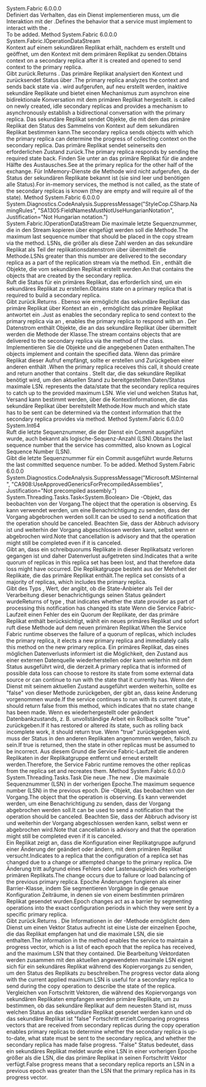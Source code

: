 <Type Name="IStateProvider" FullName="System.Fabric.IStateProvider">
  <TypeSignature Language="C#" Value="public interface IStateProvider" />
  <TypeSignature Language="ILAsm" Value=".class public interface auto ansi abstract IStateProvider" />
  <TypeSignature Language="DocId" Value="T:System.Fabric.IStateProvider" />
  <TypeSignature Language="VB.NET" Value="Public Interface IStateProvider" />
  <TypeSignature Language="F#" Value="type IStateProvider = interface" />
  <AssemblyInfo>
    <AssemblyName>System.Fabric</AssemblyName>
    <AssemblyVersion>6.0.0.0</AssemblyVersion>
  </AssemblyInfo>
  <Interfaces />
  <Docs>
    <summary>
      <para><span data-ttu-id="7797e-101">Definiert das Verhalten, das ein Dienst implementieren muss, um die Interaktion mit der <see cref="T:System.Fabric.FabricReplicator" />.</span><span class="sxs-lookup"><span data-stu-id="7797e-101">Defines the behavior that a service must implement to interact with the <see cref="T:System.Fabric.FabricReplicator" />.</span></span></para>
    </summary>
    <remarks>To be added.</remarks>
  </Docs>
  <Members>
    <Member MemberName="GetCopyContext">
      <MemberSignature Language="C#" Value="public System.Fabric.IOperationDataStream GetCopyContext ();" />
      <MemberSignature Language="ILAsm" Value=".method public hidebysig newslot virtual instance class System.Fabric.IOperationDataStream GetCopyContext() cil managed" />
      <MemberSignature Language="DocId" Value="M:System.Fabric.IStateProvider.GetCopyContext" />
      <MemberSignature Language="VB.NET" Value="Public Function GetCopyContext () As IOperationDataStream" />
      <MemberSignature Language="F#" Value="abstract member GetCopyContext : unit -&gt; System.Fabric.IOperationDataStream" Usage="iStateProvider.GetCopyContext " />
      <MemberType>Method</MemberType>
      <AssemblyInfo>
        <AssemblyName>System.Fabric</AssemblyName>
        <AssemblyVersion>6.0.0.0</AssemblyVersion>
      </AssemblyInfo>
      <ReturnValue>
        <ReturnType>System.Fabric.IOperationDataStream</ReturnType>
      </ReturnValue>
      <Parameters />
      <Docs>
        <summary>
          <para><span data-ttu-id="7797e-102">Kontext auf einem sekundären Replikat erhält, nachdem es erstellt und geöffnet, um den Kontext mit dem primären Replikat zu senden.</span><span class="sxs-lookup"><span data-stu-id="7797e-102">Obtains context on a secondary replica after it is created and opened to send context to the primary replica.</span></span></para>
        </summary>
        <returns>
          <para><span data-ttu-id="7797e-103">Gibt <see cref="T:System.Fabric.IOperationDataStream" />zurück.</span><span class="sxs-lookup"><span data-stu-id="7797e-103">Returns <see cref="T:System.Fabric.IOperationDataStream" />.</span></span></para>
        </returns>
        <remarks>
          <para><span data-ttu-id="7797e-104">Das primäre Replikat analysiert den Kontext und zurücksendet Status über <see cref="M:System.Fabric.IStateProvider.GetCopyState(System.Int64,System.Fabric.IOperationDataStream)" />.</span><span class="sxs-lookup"><span data-stu-id="7797e-104">The primary replica analyzes the context and sends back state via <see cref="M:System.Fabric.IStateProvider.GetCopyState(System.Int64,System.Fabric.IOperationDataStream)" />.</span></span></para>
          <para>
            <span data-ttu-id="7797e-105"><see cref="M:System.Fabric.IStateProvider.GetCopyContext" />wird aufgerufen, auf neu erstellt werden, inaktive sekundäre Replikate und bietet einen Mechanismus zum asynchron eine bidirektionale Konversation mit dem primären Replikat hergestellt.</span><span class="sxs-lookup"><span data-stu-id="7797e-105"><see cref="M:System.Fabric.IStateProvider.GetCopyContext" /> is called on newly created, idle secondary replicas and provides a mechanism to asynchronously establish a bidirectional conversation with the primary replica.</span></span> <span data-ttu-id="7797e-106">Das sekundäre Replikat sendet <see cref="T:System.Fabric.OperationData" /> Objekte, die mit dem das primäre Replikat den Status des Sammelns von Kontext auf dem sekundären Replikat bestimmen kann.</span><span class="sxs-lookup"><span data-stu-id="7797e-106">The secondary replica sends <see cref="T:System.Fabric.OperationData" /> objects with which the primary replica can determine the progress of collecting context on the secondary replica.</span></span> <span data-ttu-id="7797e-107">Das primäre Replikat sendet seinerseits den erforderlichen Zustand zurück.</span><span class="sxs-lookup"><span data-stu-id="7797e-107">The primary replica responds by sending the required state back.</span></span>
                <span data-ttu-id="7797e-108">Finden Sie unter <see cref="M:System.Fabric.IStateProvider.GetCopyState(System.Int64,System.Fabric.IOperationDataStream)" /> an das primäre Replikat für die andere Hälfte des Austausches.</span><span class="sxs-lookup"><span data-stu-id="7797e-108">See <see cref="M:System.Fabric.IStateProvider.GetCopyState(System.Int64,System.Fabric.IOperationDataStream)" /> at the primary replica for the other half of the exchange.</span></span> </para>
          <para><span data-ttu-id="7797e-109">Für InMemory-Dienste die <see cref="M:System.Fabric.IStateProvider.GetCopyContext" /> Methode wird nicht aufgerufen, da der Status der sekundären Replikate bekannt ist (sie sind leer und benötigen alle Status).</span><span class="sxs-lookup"><span data-stu-id="7797e-109">For in-memory services, the <see cref="M:System.Fabric.IStateProvider.GetCopyContext" /> method is not called, as the state of the secondary replicas is known (they are empty and will require all of the state).</span></span></para>
        </remarks>
      </Docs>
    </Member>
    <Member MemberName="GetCopyState">
      <MemberSignature Language="C#" Value="public System.Fabric.IOperationDataStream GetCopyState (long upToSequenceNumber, System.Fabric.IOperationDataStream copyContext);" />
      <MemberSignature Language="ILAsm" Value=".method public hidebysig newslot virtual instance class System.Fabric.IOperationDataStream GetCopyState(int64 upToSequenceNumber, class System.Fabric.IOperationDataStream copyContext) cil managed" />
      <MemberSignature Language="DocId" Value="M:System.Fabric.IStateProvider.GetCopyState(System.Int64,System.Fabric.IOperationDataStream)" />
      <MemberSignature Language="VB.NET" Value="Public Function GetCopyState (upToSequenceNumber As Long, copyContext As IOperationDataStream) As IOperationDataStream" />
      <MemberSignature Language="F#" Value="abstract member GetCopyState : int64 * System.Fabric.IOperationDataStream -&gt; System.Fabric.IOperationDataStream" Usage="iStateProvider.GetCopyState (upToSequenceNumber, copyContext)" />
      <MemberType>Method</MemberType>
      <AssemblyInfo>
        <AssemblyName>System.Fabric</AssemblyName>
        <AssemblyVersion>6.0.0.0</AssemblyVersion>
      </AssemblyInfo>
      <Attributes>
        <Attribute>
          <AttributeName>System.Diagnostics.CodeAnalysis.SuppressMessage("StyleCop.CSharp.NamingRules", "SA1305:FieldNamesMustNotUseHungarianNotation", Justification="Not Hungarian notation.")</AttributeName>
        </Attribute>
      </Attributes>
      <ReturnValue>
        <ReturnType>System.Fabric.IOperationDataStream</ReturnType>
      </ReturnValue>
      <Parameters>
        <Parameter Name="upToSequenceNumber" Type="System.Int64" />
        <Parameter Name="copyContext" Type="System.Fabric.IOperationDataStream" />
      </Parameters>
      <Docs>
        <param name="upToSequenceNumber">
          <para><span data-ttu-id="7797e-110">Die maximale letzte Sequenznummer, die in den Stream kopieren über eingefügt werden soll die <see cref="M:System.Fabric.IStateReplicator.GetCopyStream" /> Methode.</span><span class="sxs-lookup"><span data-stu-id="7797e-110">The maximum last sequence number that should be placed in the copy stream via the <see cref="M:System.Fabric.IStateReplicator.GetCopyStream" /> method.</span></span>
            <span data-ttu-id="7797e-111">LSNs, die größer als diese Zahl werden an das sekundäre Replikat als Teil der replikationsdatenstrom über übermittelt die <see cref="M:System.Fabric.IStateReplicator.GetReplicationStream" /> Methode.</span><span class="sxs-lookup"><span data-stu-id="7797e-111">LSNs greater than this number are delivered to the secondary replica as a part of the replication stream via the <see cref="M:System.Fabric.IStateReplicator.GetReplicationStream" /> method.</span></span></para>
        </param>
        <param name="copyContext">
          <para><span data-ttu-id="7797e-112">Ein <see cref="T:System.Fabric.IOperationDataStream" /> , enthält die <see cref="T:System.Fabric.OperationData" /> Objekte, die vom sekundären Replikat erstellt werden.</span><span class="sxs-lookup"><span data-stu-id="7797e-112">An <see cref="T:System.Fabric.IOperationDataStream" /> that contains the <see cref="T:System.Fabric.OperationData" /> objects that are created by the secondary replica.</span></span> </para>
        </param>
        <summary>
          <para><span data-ttu-id="7797e-113">Ruft die Status für ein primäres Replikat, das erforderlich sind, um ein sekundäres Replikat zu erstellen.</span><span class="sxs-lookup"><span data-stu-id="7797e-113">Obtains state on a primary replica that is required to build a secondary replica.</span></span></para>
        </summary>
        <returns>
          <para><span data-ttu-id="7797e-114">Gibt <see cref="T:System.Fabric.IOperationDataStream" />zurück.</span><span class="sxs-lookup"><span data-stu-id="7797e-114">Returns <see cref="T:System.Fabric.IOperationDataStream" />.</span></span></para>
        </returns>
        <remarks>
          <para><span data-ttu-id="7797e-115">Ebenso wie <see cref="M:System.Fabric.IStateProvider.GetCopyContext" /> ermöglicht das sekundäre Replikat das primäre Replikat über Kontext an ein <see cref="T:System.Fabric.IOperationDataStream" />, <see cref="M:System.Fabric.IStateProvider.GetCopyState(System.Int64,System.Fabric.IOperationDataStream)" /> ermöglicht das primäre Replikat antwortet ein <see cref="T:System.Fabric.IOperationDataStream" />.</span><span class="sxs-lookup"><span data-stu-id="7797e-115">Just as <see cref="M:System.Fabric.IStateProvider.GetCopyContext" /> enables the secondary replica to send context to the primary replica via an <see cref="T:System.Fabric.IOperationDataStream" />, <see cref="M:System.Fabric.IStateProvider.GetCopyState(System.Int64,System.Fabric.IOperationDataStream)" /> enables the primary replica to respond with an <see cref="T:System.Fabric.IOperationDataStream" />.</span></span> <span data-ttu-id="7797e-116">Der Datenstrom enthält Objekte, die an das sekundäre Replikat über übermittelt werden die <see cref="M:System.Fabric.IStateReplicator.GetCopyStream" /> Methode der <see cref="T:System.Fabric.FabricReplicator" /> Klasse.</span><span class="sxs-lookup"><span data-stu-id="7797e-116">The stream contains objects that are delivered to the secondary replica via the <see cref="M:System.Fabric.IStateReplicator.GetCopyStream" /> method of the <see cref="T:System.Fabric.FabricReplicator" /> class.</span></span> <span data-ttu-id="7797e-117">Implementieren Sie die Objekte <see cref="T:System.Fabric.IOperation" /> und die angegebenen Daten enthalten.</span><span class="sxs-lookup"><span data-stu-id="7797e-117">The objects implement <see cref="T:System.Fabric.IOperation" /> and contain the specified data.</span></span> </para>
          <para> <span data-ttu-id="7797e-118">Wenn das primäre Replikat dieser Aufruf empfängt, sollte er erstellen und Zurückgeben einer anderen <see cref="T:System.Fabric.IOperationDataStream" /> enthält <see cref="T:System.Fabric.OperationData" />.</span><span class="sxs-lookup"><span data-stu-id="7797e-118">When the primary replica receives this call, it should create and return another <see cref="T:System.Fabric.IOperationDataStream" /> that contains <see cref="T:System.Fabric.OperationData" />.</span></span> <span data-ttu-id="7797e-119"><see cref="T:System.Fabric.OperationData" />Stellt dar, die das sekundäre Replikat benötigt wird, um den aktuellen Stand zu bereitgestellten Daten/Status <paramref name="upToSequenceNumber" /> maximale LSN.</span><span class="sxs-lookup"><span data-stu-id="7797e-119"><see cref="T:System.Fabric.OperationData" /> represents the data/state that the secondary replica requires to catch up to the provided <paramref name="upToSequenceNumber" /> maximum LSN.</span></span> <span data-ttu-id="7797e-120">Wie viel und welchen Status hat, Versand kann bestimmt werden, über die Kontextinformationen, die das sekundäre Replikat über bereitstellt <see cref="M:System.Fabric.IStateProvider.GetCopyContext" /> Methode.</span><span class="sxs-lookup"><span data-stu-id="7797e-120">How much and which state has to be sent can be determined via the context information that the secondary replica provides via <see cref="M:System.Fabric.IStateProvider.GetCopyContext" /> method.</span></span></para>
        </remarks>
      </Docs>
    </Member>
    <Member MemberName="GetLastCommittedSequenceNumber">
      <MemberSignature Language="C#" Value="public long GetLastCommittedSequenceNumber ();" />
      <MemberSignature Language="ILAsm" Value=".method public hidebysig newslot virtual instance int64 GetLastCommittedSequenceNumber() cil managed" />
      <MemberSignature Language="DocId" Value="M:System.Fabric.IStateProvider.GetLastCommittedSequenceNumber" />
      <MemberSignature Language="VB.NET" Value="Public Function GetLastCommittedSequenceNumber () As Long" />
      <MemberSignature Language="F#" Value="abstract member GetLastCommittedSequenceNumber : unit -&gt; int64" Usage="iStateProvider.GetLastCommittedSequenceNumber " />
      <MemberType>Method</MemberType>
      <AssemblyInfo>
        <AssemblyName>System.Fabric</AssemblyName>
        <AssemblyVersion>6.0.0.0</AssemblyVersion>
      </AssemblyInfo>
      <ReturnValue>
        <ReturnType>System.Int64</ReturnType>
      </ReturnValue>
      <Parameters />
      <Docs>
        <summary>
          <para><span data-ttu-id="7797e-121">Ruft die letzte Sequenznummer, die der Dienst ein Commit ausgeführt wurde, auch bekannt als logische-Sequenz-Anzahl (LSN).</span><span class="sxs-lookup"><span data-stu-id="7797e-121">Obtains the last sequence number that the service has committed, also known as Logical Sequence Number (LSN).</span></span> </para>
        </summary>
        <returns>
          <para><span data-ttu-id="7797e-122">Gibt die letzte Sequenznummer für ein Commit ausgeführt wurde.</span><span class="sxs-lookup"><span data-stu-id="7797e-122">Returns the last committed sequence number.</span></span></para>
        </returns>
        <remarks>To be added.</remarks>
      </Docs>
    </Member>
    <Member MemberName="OnDataLossAsync">
      <MemberSignature Language="C#" Value="public System.Threading.Tasks.Task&lt;bool&gt; OnDataLossAsync (System.Threading.CancellationToken cancellationToken);" />
      <MemberSignature Language="ILAsm" Value=".method public hidebysig newslot virtual instance class System.Threading.Tasks.Task`1&lt;bool&gt; OnDataLossAsync(valuetype System.Threading.CancellationToken cancellationToken) cil managed" />
      <MemberSignature Language="DocId" Value="M:System.Fabric.IStateProvider.OnDataLossAsync(System.Threading.CancellationToken)" />
      <MemberSignature Language="F#" Value="abstract member OnDataLossAsync : System.Threading.CancellationToken -&gt; System.Threading.Tasks.Task&lt;bool&gt;" Usage="iStateProvider.OnDataLossAsync cancellationToken" />
      <MemberType>Method</MemberType>
      <AssemblyInfo>
        <AssemblyName>System.Fabric</AssemblyName>
        <AssemblyVersion>6.0.0.0</AssemblyVersion>
      </AssemblyInfo>
      <Attributes>
        <Attribute>
          <AttributeName>System.Diagnostics.CodeAnalysis.SuppressMessage("Microsoft.MSInternal", "CA908:UseApprovedGenericsForPrecompiledAssemblies", Justification="Not precompiled assembly.")</AttributeName>
        </Attribute>
      </Attributes>
      <ReturnValue>
        <ReturnType>System.Threading.Tasks.Task&lt;System.Boolean&gt;</ReturnType>
      </ReturnValue>
      <Parameters>
        <Parameter Name="cancellationToken" Type="System.Threading.CancellationToken" />
      </Parameters>
      <Docs>
        <param name="cancellationToken">
          <para><span data-ttu-id="7797e-123">Die <see cref="T:System.Threading.CancellationToken" /> -Objekt, das beobachten von der Vorgang.</span><span class="sxs-lookup"><span data-stu-id="7797e-123">The <see cref="T:System.Threading.CancellationToken" /> object that the operation is observing.</span></span> <span data-ttu-id="7797e-124">Es kann verwendet werden, um eine Benachrichtigung zu senden, dass der Vorgang abgebrochen werden soll.</span><span class="sxs-lookup"><span data-stu-id="7797e-124">It can be used to send a notification that the operation should be canceled.</span></span> <span data-ttu-id="7797e-125">Beachten Sie, dass der Abbruch advisory ist und weiterhin der Vorgang abgeschlossen werden kann, selbst wenn er abgebrochen wird.</span><span class="sxs-lookup"><span data-stu-id="7797e-125">Note that cancellation is advisory and that the operation might still be completed even if it is canceled.</span></span></para>
        </param>
        <summary>
          <para><span data-ttu-id="7797e-126">Gibt an, dass ein schreibquorums Replikate in dieser Replikatsatz verloren gegangen ist und daher Datenverlust aufgetreten sind.</span><span class="sxs-lookup"><span data-stu-id="7797e-126">Indicates that a write quorum of replicas in this replica set has been lost, and that therefore data loss might have occurred.</span></span> <span data-ttu-id="7797e-127">Die Replikatgruppe besteht aus der Mehrheit der Replikate, die das primäre Replikat enthält.</span><span class="sxs-lookup"><span data-stu-id="7797e-127">The replica set consists of a majority of replicas, which includes the primary replica.</span></span> </para>
        </summary>
        <returns>
          <para><span data-ttu-id="7797e-128">Gibt <see cref="T:System.Threading.Tasks.Task`1" /> des Typs <see cref="T:System.Boolean" />, Wert, der angibt, ob die State-Anbieter als Teil der Verarbeitung dieser benachrichtigungs seinen Status geändert wurde</span><span class="sxs-lookup"><span data-stu-id="7797e-128">Returns <see cref="T:System.Threading.Tasks.Task`1" /> of type <see cref="T:System.Boolean" />, that indicates whether the state provider as part of processing this notification has changed its state</span></span></para>
        </returns>
        <remarks>
          <para><span data-ttu-id="7797e-129">Wenn die Service Fabric-Laufzeit einen Fehler des ein Quorum der Replikate, der das primäre Replikat enthält berücksichtigt, wählt ein neues primäres Replikat und sofort ruft diese Methode auf dem neuen primären Replikat.</span><span class="sxs-lookup"><span data-stu-id="7797e-129">When the Service Fabric runtime observes the failure of a quorum of replicas, which includes the primary replica, it elects a new primary replica and immediately calls this method on the new primary replica.</span></span> <span data-ttu-id="7797e-130">Ein primäres Replikat, das eines möglichen Datenverlusts informiert ist die Möglichkeit, den Zustand aus einer externen Datenquelle wiederherstellen oder kann weiterhin mit dem Status ausgeführt wird, die derzeit.</span><span class="sxs-lookup"><span data-stu-id="7797e-130">A primary replica that is informed of possible data loss can choose to restore its state from some external data source or can continue to run with the state that it currently has.</span></span> <span data-ttu-id="7797e-131">Wenn der Dienst mit seinem aktuellen Zustand ausgeführt werden weiterhin, sollte es "false" von dieser Methode zurückgeben, der gibt an, dass keine Änderung vorgenommen wurde.</span><span class="sxs-lookup"><span data-stu-id="7797e-131">If the service continues to run with its current state, it should return false from this method, which indicates that no state change has been made.</span></span> <span data-ttu-id="7797e-132">Wenn es wiederhergestellt oder geändert Datenbankzustands, z. B. unvollständige Arbeit ein Rollback sollte "true" zurückgeben.</span><span class="sxs-lookup"><span data-stu-id="7797e-132">If it has restored or altered its state, such as rolling back incomplete work, it should return true.</span></span> <span data-ttu-id="7797e-133">Wenn "true" zurückgegeben wird, muss der Status in den anderen Replikaten angenommen werden, falsch zu sein.</span><span class="sxs-lookup"><span data-stu-id="7797e-133">If true is returned, then the state in other replicas must be assumed to be incorrect.</span></span>
            <span data-ttu-id="7797e-134">Aus diesem Grund die Service Fabric-Laufzeit die anderen Replikaten in der Replikatgruppe entfernt und erneut erstellt werden.</span><span class="sxs-lookup"><span data-stu-id="7797e-134">Therefore, the Service Fabric runtime removes the other replicas from the replica set and recreates them.</span></span></para>
        </remarks>
      </Docs>
    </Member>
    <Member MemberName="UpdateEpochAsync">
      <MemberSignature Language="C#" Value="public System.Threading.Tasks.Task UpdateEpochAsync (System.Fabric.Epoch epoch, long previousEpochLastSequenceNumber, System.Threading.CancellationToken cancellationToken);" />
      <MemberSignature Language="ILAsm" Value=".method public hidebysig newslot virtual instance class System.Threading.Tasks.Task UpdateEpochAsync(valuetype System.Fabric.Epoch epoch, int64 previousEpochLastSequenceNumber, valuetype System.Threading.CancellationToken cancellationToken) cil managed" />
      <MemberSignature Language="DocId" Value="M:System.Fabric.IStateProvider.UpdateEpochAsync(System.Fabric.Epoch,System.Int64,System.Threading.CancellationToken)" />
      <MemberSignature Language="F#" Value="abstract member UpdateEpochAsync : System.Fabric.Epoch * int64 * System.Threading.CancellationToken -&gt; System.Threading.Tasks.Task" Usage="iStateProvider.UpdateEpochAsync (epoch, previousEpochLastSequenceNumber, cancellationToken)" />
      <MemberType>Method</MemberType>
      <AssemblyInfo>
        <AssemblyName>System.Fabric</AssemblyName>
        <AssemblyVersion>6.0.0.0</AssemblyVersion>
      </AssemblyInfo>
      <ReturnValue>
        <ReturnType>System.Threading.Tasks.Task</ReturnType>
      </ReturnValue>
      <Parameters>
        <Parameter Name="epoch" Type="System.Fabric.Epoch" />
        <Parameter Name="previousEpochLastSequenceNumber" Type="System.Int64" />
        <Parameter Name="cancellationToken" Type="System.Threading.CancellationToken" />
      </Parameters>
      <Docs>
        <param name="epoch">
          <para><span data-ttu-id="7797e-135">Die neue <see cref="T:System.Fabric.Epoch" />.</span><span class="sxs-lookup"><span data-stu-id="7797e-135">The new <see cref="T:System.Fabric.Epoch" />.</span></span></para>
        </param>
        <param name="previousEpochLastSequenceNumber">
          <para> <span data-ttu-id="7797e-136">Die maximale Sequenznummer (LSN) in der vorherigen Epoche.</span><span class="sxs-lookup"><span data-stu-id="7797e-136">The maximum sequence number (LSN) in the previous epoch.</span></span></para>
        </param>
        <param name="cancellationToken">
          <para><span data-ttu-id="7797e-137">Die <see cref="T:System.Threading.CancellationToken" /> -Objekt, das beobachten von der Vorgang.</span><span class="sxs-lookup"><span data-stu-id="7797e-137">The <see cref="T:System.Threading.CancellationToken" /> object that the operation is observing.</span></span> <span data-ttu-id="7797e-138">Es kann verwendet werden, um eine Benachrichtigung zu senden, dass der Vorgang abgebrochen werden soll.</span><span class="sxs-lookup"><span data-stu-id="7797e-138">It can be used to send a notification that the operation should be canceled.</span></span> <span data-ttu-id="7797e-139">Beachten Sie, dass der Abbruch advisory ist und weiterhin der Vorgang abgeschlossen werden kann, selbst wenn er abgebrochen wird.</span><span class="sxs-lookup"><span data-stu-id="7797e-139">Note that cancellation is advisory and that the operation might still be completed even if it is canceled.</span></span></para>
        </param>
        <summary>
          <para><span data-ttu-id="7797e-140">Ein Replikat zeigt an, dass die Konfiguration einer Replikatgruppe aufgrund einer Änderung der geändert oder ändern, mit dem primären Replikat versucht.</span><span class="sxs-lookup"><span data-stu-id="7797e-140">Indicates to a replica that the configuration of a replica set has changed due to a change or attempted change to the primary replica.</span></span> <span data-ttu-id="7797e-141">Die Änderung tritt aufgrund eines Fehlers oder Lastenausgleich des vorherigen primären Replikats.</span><span class="sxs-lookup"><span data-stu-id="7797e-141">The change occurs due to failure or load balancing of the previous primary replica.</span></span> <span data-ttu-id="7797e-142">Epoche Änderungen fungieren als einer Barrier-Klasse, indem Sie segmentieren Vorgänge in die genaue Konfiguration Zeiträume, in denen sie von einem bestimmten primären Replikat gesendet wurden.</span><span class="sxs-lookup"><span data-stu-id="7797e-142">Epoch changes act as a barrier by segmenting operations into the exact configuration periods in which they were sent by a specific primary replica.</span></span></para>
        </summary>
        <returns>
          <para><span data-ttu-id="7797e-143">Gibt <see cref="T:System.Threading.Tasks.Task" />zurück.</span><span class="sxs-lookup"><span data-stu-id="7797e-143">Returns <see cref="T:System.Threading.Tasks.Task" />.</span></span></para>
        </returns>
        <remarks>
          <para><span data-ttu-id="7797e-144">Die Informationen in der <see cref="M:System.Fabric.IStateProvider.UpdateEpochAsync(System.Fabric.Epoch,System.Int64,System.Threading.CancellationToken)" /> -Methode ermöglicht dem Dienst um einen Vektor Status aufrecht ist eine Liste der einzelnen Epoche, die das Replikat empfangen hat und die maximale LSN, die sie enthalten.</span><span class="sxs-lookup"><span data-stu-id="7797e-144">The information in the <see cref="M:System.Fabric.IStateProvider.UpdateEpochAsync(System.Fabric.Epoch,System.Int64,System.Threading.CancellationToken)" /> method enables the service to maintain a progress vector, which is a list of each epoch that the replica has received, and the maximum LSN that they contained.</span></span> </para>
          <para>
                <span data-ttu-id="7797e-145">Die Bearbeitung Vektordaten werden zusammen mit den aktuellen angewendeten maximale LSN eignet sich für ein sekundäres Replikat während des Kopiervorgangs zu senden, um den Status des Replikats zu beschreiben.</span><span class="sxs-lookup"><span data-stu-id="7797e-145">The progress vector data along with the current applied maximum LSN is useful for a secondary replica to send during the copy operation to describe the state of the replica.</span></span></para>
          <para>
                <span data-ttu-id="7797e-146">Vergleichen von Fortschritt Vektoren, die während des Kopiervorgangs von sekundären Replikaten empfangen werden primäre Replikate, um zu bestimmen, ob das sekundäre Replikat auf dem neuesten Stand ist, muss welchen Status an das sekundäre Replikat gesendet werden kann und ob das sekundäre Replikat ist "false" Fortschritt erzielt.</span><span class="sxs-lookup"><span data-stu-id="7797e-146">Comparing progress vectors that are received from secondary replicas during the copy operation enables primary replicas to determine whether the secondary replica is up-to-date, what state must be sent to the secondary replica, and whether the secondary replica has made false progress.</span></span> </para>
          <para><span data-ttu-id="7797e-147">"False" Status bedeutet, dass ein sekundäres Replikat meldet wurde eine LSN in einer vorherigen Epoche größer als die LSN, die das primäre Replikat in seinen Fortschritt Vektor verfügt.</span><span class="sxs-lookup"><span data-stu-id="7797e-147">False progress means that a secondary replica reports an LSN in a previous epoch was greater than the LSN that the primary replica has in its progress vector.</span></span> </para>
        </remarks>
      </Docs>
    </Member>
  </Members>
</Type>